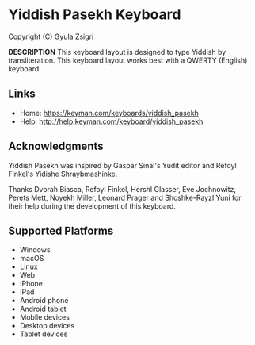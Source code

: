 Yiddish Pasekh Keyboard
=======================

Copyright (C) Gyula Zsigri

__DESCRIPTION__
This keyboard layout is designed to type Yiddish by transliteration. This keyboard layout works best with a QWERTY (English) keyboard.

Links
-----

 * Home:     https://keyman.com/keyboards/yiddish_pasekh
 * Help:     http://help.keyman.com/keyboard/yiddish_pasekh

Acknowledgments
---------------
Yiddish Pasekh was inspired by Gaspar Sinai's Yudit editor and Refoyl Finkel's Yidishe Shraybmashinke.

Thanks Dvorah Biasca, Refoyl Finkel, Hershl Glasser, Eve Jochnowitz, Perets Mett, Noyekh Miller, Leonard Prager and Shoshke-Rayzl Yuni for their help during the development of this keyboard.


Supported Platforms
-------------------
 * Windows
 * macOS
 * Linux
 * Web
 * iPhone
 * iPad
 * Android phone
 * Android tablet
 * Mobile devices
 * Desktop devices
 * Tablet devices
